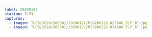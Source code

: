 ```yaml
---
label: 20200127
station: TLP3
capturas:
  - imagem: TLP3/2020/202001/20200127/M20200128_022046_TLP_3P.jpg
  - imagem: TLP3/2020/202001/20200127/M20200128_034608_TLP_3P.jpg
---
```

